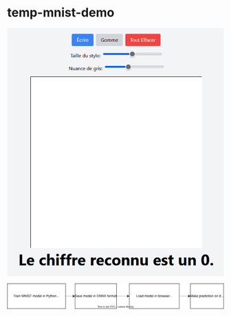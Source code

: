 # temp-mnist-demo

<p align="middle">
  <img src="demo-gif.gif" alt="" />
</p>

<p align="middle">
  <img src="schema.svg" alt="" />
</p>
